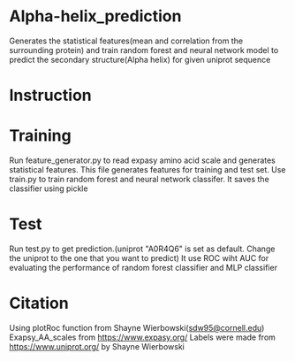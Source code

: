 # Alpha-helix_prediction
Generates the statistical features(mean and correlation from the surrounding protein) and train random forest and neural network model
to predict the secondary structure(Alpha helix) for given uniprot sequence

# Instruction
# Training
Run feature_generator.py to read expasy amino acid scale and generates statistical features. This file generates
features for training and test set. Use train.py to train random forest and neural network classifer. It saves the classifier using pickle

# Test
Run test.py to get prediction.(uniprot "A0R4Q6" is set as default. Change the uniprot to the one that you want to predict)
It use ROC wiht AUC for evaluating the performance of random forest classifier and MLP classifier

# Citation
Using plotRoc function from Shayne Wierbowski(sdw95@cornell.edu)
Exapsy_AA_scales from https://www.expasy.org/
Labels were made from https://www.uniprot.org/ by Shayne Wierbowski
